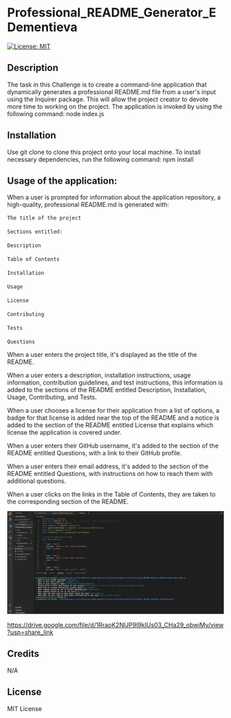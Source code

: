 # Professional_README_Generator_EDementieva

  [![License: MIT](https://img.shields.io/badge/License-MIT-yellow.svg)](https://opensource.org/licenses/MIT)

## Description

The task in this Challenge is to create a command-line application that dynamically generates a professional README.md file from a user's input using the Inquirer package. This will allow the project creator to devote more time to working on the project. The application is invoked by using the following command: node index.js


## Installation

Use git clone to clone this project onto your local machine. To install necessary dependencies, run the following command: npm install

## Usage of the application:

When a user is prompted for information about the application repository, a high-quality, professional README.md is generated with:

    The title of the project

    Sections entitled:

    Description

    Table of Contents

    Installation

    Usage

    License

    Contributing

    Tests

    Questions

When a user enters the project title, it's displayed as the title of the README.

When a user enters a description, installation instructions, usage information, contribution guidelines, and test instructions, this information is added to the sections of the README entitled Description, Installation, Usage, Contributing, and Tests.

When a user chooses a license for their application from a list of options, a badge for that license is added near the top of the README and a notice is added to the section of the README entitled License that explains which license the application is covered under.

When a user enters their GitHub username, it's added to the section of the README entitled Questions, with a link to their GitHub profile.

When a user enters their email address, it's added to the section of the README entitled Questions, with instructions on how to reach them with additional questions.

When a user clicks on the links in the Table of Contents, they are taken to the corresponding section of the README.


![Professional_README_Generator](./images/screenshot.png)

https://drive.google.com/file/d/1RraoK2NlJP9l9kIUs03_CHa29_obwiMy/view?usp=share_link

## Credits

N/A

## License

MIT License